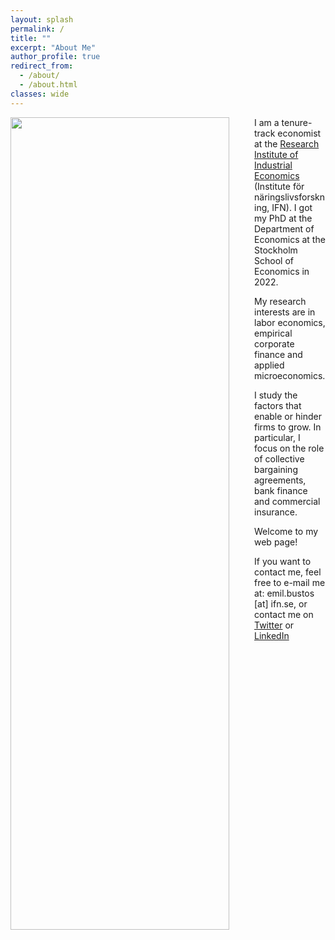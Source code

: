 ```yaml
---
layout: splash
permalink: /
title: ""
excerpt: "About Me"
author_profile: true
redirect_from:
  - /about/
  - /about.html
classes: wide
---
```

<img src="{{site.url}}/assets/eb_profil_skog.jpeg" height = "1300" width="350" align="left" style="display: block; margin-right: 40px;" />

I am a tenure-track economist at the [Research Institute of Industrial Economics](https://www.ifn.se/en/researchers/ifn-researcher/emil-bustos/) (Institute för näringslivsforskning, IFN). I got my PhD at the Department of Economics at the Stockholm School of Economics in 2022. 

My research interests are in labor economics, empirical corporate finance and applied microeconomics. 

I study the factors that enable or hinder firms to grow. In particular, I focus on the role of collective bargaining agreements, bank finance and commercial insurance.

Welcome to my web page!

If you want to contact me, feel free to e-mail me at: emil.bustos [at] ifn.se, or contact me on [Twitter](https://twitter.com/Emil_Bustos) or [LinkedIn](https://www.linkedin.com/in/emil-bustos-3b5b17238/)



